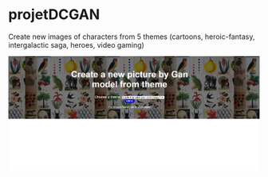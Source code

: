 # projetDCGAN
Create new images of characters from 5 themes (cartoons, heroic-fantasy, intergalactic saga, heroes, video gaming)

![](interface.png)
